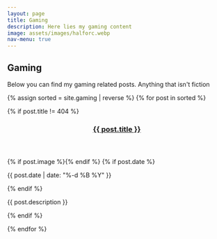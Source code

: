 ```yaml
---
layout: page
title: Gaming
description: Here lies my gaming content
image: assets/images/halforc.webp
nav-menu: true
---
```


<div id="main" class="alt">
	<section id="pre">
		<h1>Gaming</h1>
		<p>Below you can find my gaming related posts. Anything that isn't fiction</p>
	</section>
    <section id="one">
        {% assign sorted = site.gaming | reverse %}
        {% for post in sorted %}
            <p >
	          {% if post.title != 404 %}
	            <header class="major">
	              <h3><a href="{{ post.url | relative_url }}" class="link">{{ post.title }}</a></h3>
	            </header>
	            {% if post.image %}<span class="image left"><img src="{{ site.baseurl }}/{{ post.image }}" alt="" /></span>{% endif %}
	            {% if post.date %}<p>{{ post.date | date: "%-d %B %Y" }}</p>{% endif %}
	            <p>{{ post.description }}</p>
	          {% endif %}
            </p>
        {% endfor %}
    </section>	
</div>
<div style="clear:both"></div>